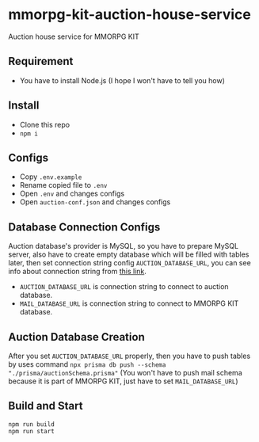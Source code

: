 # mmorpg-kit-auction-house-service
Auction house service for MMORPG KIT

## Requirement
- You have to install Node.js (I hope I won't have to tell you how)

## Install
- Clone this repo
- `npm i`

## Configs
- Copy `.env.example`
- Rename copied file to `.env`
- Open `.env` and changes configs
- Open `auction-conf.json` and changes configs

## Database Connection Configs
Auction database's provider is MySQL, so you have to prepare MySQL server, also have to create empty database which will be filled with tables later, then set connection string config `AUCTION_DATABASE_URL`, you can see info about connection string from [this link](https://www.prisma.io/docs/concepts/database-connectors/mysql).
- `AUCTION_DATABASE_URL` is connection string to connect to auction database.
- `MAIL_DATABASE_URL` is connection string to connect to MMORPG KIT database.

## Auction Database Creation
After you set `AUCTION_DATABASE_URL` properly, then you have to push tables by uses command `npx prisma db push --schema "./prisma/auctionSchema.prisma"` (You won't have to push mail schema because it is part of MMORPG KIT, just have to set `MAIL_DATABASE_URL`)

## Build and Start
```
npm run build
npm run start
```
